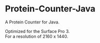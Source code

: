 # Protein-Counter-Java
A Protein Counter for Java.

Optimized for the Surface Pro 3.                                                                                                                                                     
For a resolution of 2160 x 1440.
